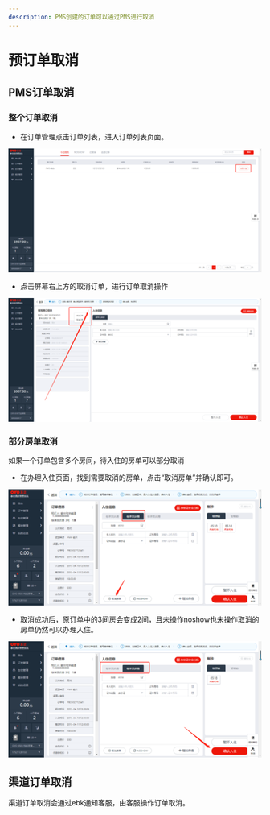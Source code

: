```yaml
---
description: PMS创建的订单可以通过PMS进行取消
---
```


# 预订单取消

## PMS订单取消

### 整个订单取消

* 在订单管理点击订单列表，进入订单列表页面。

![&#x70B9;&#x51FB;&#x529E;&#x7406;&#x5165;&#x4F4F;&#xFF0C;&#x8FDB;&#x5165;&#x8BA2;&#x5355;&#x5217;&#x8868;&#x9875;&#x9762;](../../.gitbook/assets/image%20%28656%29.png)

* 点击屏幕右上方的取消订单，进行订单取消操作

![&#x70B9;&#x51FB;&#x8BA2;&#x5355;&#x66F4;&#x591A;&#x63A7;&#x4EF6;&#xFF0C;&#x627E;&#x5230;&#x4FEE;&#x6539;/&#x53D6;&#x6D88;&#x8BA2;&#x5355;&#x6309;&#x94AE;](../../.gitbook/assets/image%20%28595%29.png)

### 部分房单取消

如果一个订单包含多个房间，待入住的房单可以部分取消

* 在办理入住页面，找到需要取消的房单，点击“取消房单”并确认即可。

![](../../.gitbook/assets/image%20%28877%29.png)

* 取消成功后，原订单中的3间房会变成2间，且未操作noshow也未操作取消的房单仍然可以办理入住。

![](../../.gitbook/assets/image%20%28496%29.png)

## 渠道订单取消

渠道订单取消会通过ebk通知客服，由客服操作订单取消。



###  

